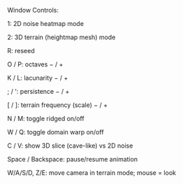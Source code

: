 Window Controls:

1: 2D noise heatmap mode

2: 3D terrain (heightmap mesh) mode

R: reseed

O / P: octaves − / +

K / L: lacunarity − / +

; / ': persistence − / +

[ / ]: terrain frequency (scale) − / +

N / M: toggle ridged on/off

W / Q: toggle domain warp on/off

C / V: show 3D slice (cave-like) vs 2D noise

Space / Backspace: pause/resume animation

W/A/S/D, Z/E: move camera in terrain mode; mouse = look
